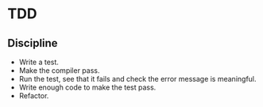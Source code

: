# TDD

## Discipline
* Write a test.
* Make the compiler pass.
* Run the test, see that it fails and check the error message is meaningful.
* Write enough code to make the test pass.
* Refactor.